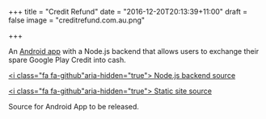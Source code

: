 +++
title = "Credit Refund"
date = "2016-12-20T20:13:39+11:00"
draft = false
image = "creditrefund.com.au.png"

+++

An [Android app](https://creditrefund.com.au/) with a Node.js backend that allows users to exchange their
spare Google Play Credit into cash.

[<i class="fa fa-github"aria-hidden="true"></i> Node.js backend source](https://github.com/HoangPaul/creditrefund-api)

[<i class="fa fa-github"aria-hidden="true"></i> Static site source](https://github.com/HoangPaul/creditrefund-static)

Source for Android App to be released.